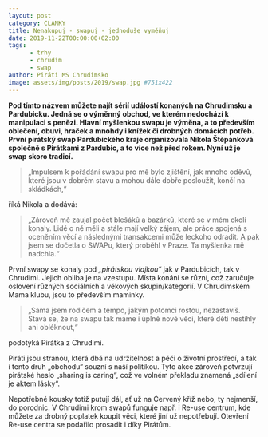 ```yaml
---
layout: post
category: CLANKY
title: Nenakupuj - swapuj - jednoduše vyměňuj
date: 2019-11-22T00:00:00+02:00
tags: 
      - trhy
      - chrudim
      - swap
author: Piráti MS Chrudimsko
image: assets/img/posts/2019/swap.jpg #751x422
---
```

**Pod tímto názvem můžete najít sérií událostí konaných na Chrudimsku a Pardubicku. Jedná se o výměnný obchod, ve kterém nedochází k manipulaci s penězi. Hlavní myšlenkou swapu je výměna, a to především oblečení, obuvi, hraček a mnohdy i knížek či drobných domácích potřeb.  První pirátský swap Pardubického kraje organizovala Nikola Štěpánková společně s Pirátkami z Pardubic, a to více než před rokem. Nyní už je swap skoro tradicí.**

>„Impulsem k pořádání swapu pro mě bylo zjištění, jak mnoho oděvů, které jsou v dobrém stavu a mohou dále dobře posloužit, končí na skládkách,“

říká Nikola a dodává: 

>„Zároveň mě zaujal počet blešáků a bazárků, které se v mém okolí konaly. Lidé o ně měli a stále mají velký zájem, ale práce spojená s oceněním věcí a následnými transakcemi může leckoho odradit. A pak jsem se dočetla o SWAPu, který proběhl v Praze. Ta myšlenka mě nadchla.“

První swapy se konaly pod *„pirátskou vlajkou“* jak v Pardubicích, tak v Chrudimi. Jejich obliba je na vzestupu. Místa konání se různí, což zaručuje oslovení různých sociálních a věkových skupin/kategorií. V Chrudimském Mama klubu, jsou to především maminky. 

>„Sama jsem rodičem a tempo, jakým potomci rostou, nezastavíš. Stává se, že na swapu tak máme i úplně nové věci, které děti nestihly ani obléknout,“ 

podotýká Pirátka z Chrudimi.

 Piráti jsou stranou, která dbá na udržitelnost a péči o životní prostředí, a tak i tento druh „obchodu“ souzní s naší politikou. Tyto akce zároveň potvrzují pirátské heslo „sharing is caring“, což ve volném překladu znamená „sdílení je aktem lásky“. 
 
 Nepotřebné kousky totiž putují dál, ať už na Červený kříž nebo, ty nejmenší, do porodnic. V Chrudimi krom swapů funguje např. i Re-use centrum, kde můžete za drobný poplatek koupit věci, které jiní už nepotřebují. Otevření Re-use centra se podařilo prosadit i díky Pirátům. 
